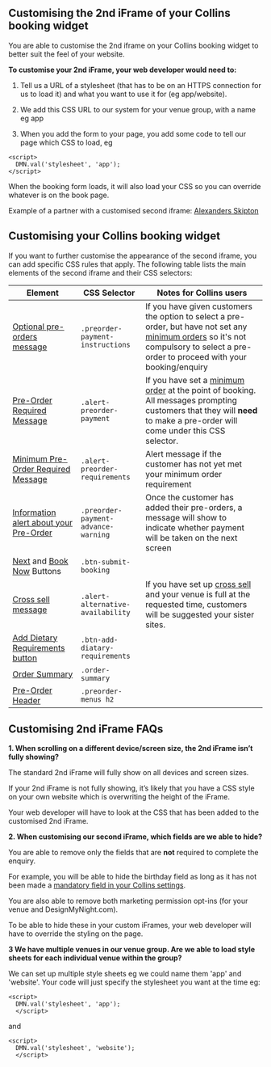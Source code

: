 ## Customising the 2nd iFrame of your Collins booking widget
You are able to customise the 2nd iframe on your Collins booking widget to better suit the feel of your website. 

**To customise your 2nd iFrame, your web developer would need to:**

1. Tell us a URL of a stylesheet (that has to be on an HTTPS connection for us to load it) and what you want to use it for (eg app/website).

1. We add this CSS URL to our system for your venue group, with a name eg app

1. When you add the form to your page, you add some code to tell our page which CSS to load, eg

```
<script>
  DMN.val('stylesheet', 'app');  
</script>
```

When the booking form loads, it will also load your CSS so you can override whatever is on the book page.

Example of a partner with a customised second iframe: [Alexanders Skipton](https://alexanders-skipton.com/)

## Customising your Collins booking widget

If you want to further customise the appearance of the second iframe, you can add specific CSS rules that apply. The following table lists the main elements of the  second iframe and their CSS selectors:

Element | CSS Selector | Notes for Collins users
--------|------|-----
[Optional pre-orders message](https://static.designmynight.com/uploads/2018/10/preorder-payment-instruction-optimised.png) | `.preorder-payment-instructions`| If you have given customers the option to select a pre-order, but have not set any [minimum orders](https://collins.uservoice.com/knowledgebase/articles/1128079-booking-types-allowing-customers-to-pre-order-fr) so it's not compulsory to select a pre-order to proceed with your booking/enquiry 
[Pre-Order Required Message](https://static.designmynight.com/uploads/2018/10/alert-preorder-payment-optimised.png) |`.alert-preorder-payment`| If you have set a [minimum order](https://collins.uservoice.com/knowledgebase/articles/1128079-booking-types-allowing-customers-to-pre-order-fr) at the point of booking. All messages prompting customers that they will **need** to make a pre-order will come under this CSS selector.
[Minimum Pre-Order Required Message](https://static.designmynight.com/uploads/2018/10/alert-preorder-requirements.png)|`.alert-preorder-requirements`| Alert message if the customer has not yet met your minimum order requirement 
[Information alert about your Pre-Order](https://content.designmynight.com/uploads/2018/10/preorder-payment-advance-warning.png)|`.preorder-payment-advance-warning`| Once the customer has added their pre-orders, a message will show to indicate whether payment will be taken on the next screen
[Next](https://static.designmynight.com/uploads/2018/10/btn-submit-booking-next.png) and [Book Now](https://static.designmynight.com/uploads/2018/10/btn-submit-booking.png) Buttons|`.btn-submit-booking`|
[Cross sell message](https://static.designmynight.com/uploads/2018/10/alert-alternative-availability-optimised.png)|`.alert-alternative-availability`| If you have set up [cross sell](https://collins.uservoice.com/knowledgebase/articles/478043-booking-types-cross-sell-your-venues-to-the-cust) and your venue is full at the requested time, customers will be suggested your sister sites. 
[Add Dietary Requirements button](https://static.designmynight.com/uploads/2018/10/btn-add-diatary-requirements.png) |`.btn-add-diatary-requirements`|
[Order Summary](https://static.designmynight.com/uploads/2018/10/Order-Summary.png) |`.order-summary`|
[Pre-Order Header](https://static.designmynight.com/uploads/2018/10/preorder-menus-h2-optimised.png)|`.preorder-menus h2`|

## Customising 2nd iFrame FAQs

**1. When scrolling on a different device/screen size, the 2nd iFrame isn’t fully showing?**

The standard 2nd iFrame will fully show on all devices and screen sizes.

If your 2nd iFrame is not fully showing, it’s likely that you have a CSS style on your own website which is overwriting the height of the iFrame.

Your web developer will have to look at the CSS that has been added to the customised 2nd iFrame. 

**2. When customising our second iFrame, which fields are we able to hide?**

You are able to remove only the fields that are **not** required to complete the enquiry. 

For example, you will be able to hide the birthday field as long as it has not been made a [mandatory field in your Collins settings](https://collins.uservoice.com/knowledgebase/articles/1112770-booking-types-making-the-birthday-field-mandator).

You are also able to remove both marketing permission opt-ins (for your venue and DesignMyNight.com).

To be able to hide these in your custom iFrames, your web developer will have to override the styling on the page. 

**3 We have multiple venues in our venue group. Are we able to load style sheets for each individual venue within the group?**

We can set up multiple style sheets eg we could name them 'app' and 'website'. Your code will just specify the stylesheet you want at the time eg: 

```
<script>
  DMN.val('stylesheet', 'app');
  </script>
  ```

and

```
<script>
  DMN.val('stylesheet', 'website');
  </script>
  ```




